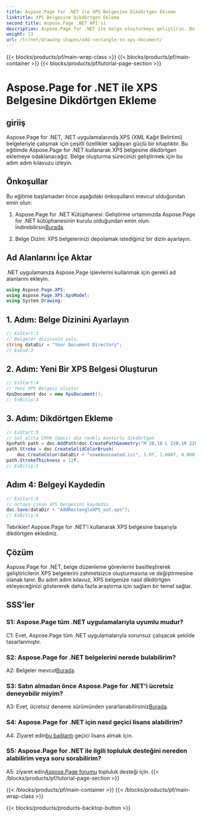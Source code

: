 ```yaml
---
title: Aspose.Page for .NET ile XPS Belgesine Dikdörtgen Ekleme
linktitle: XPS Belgesine Dikdörtgen Ekleme
second_title: Aspose.Page .NET API'si
description: Aspose.Page for .NET ile belge oluşturmayı geliştirin. Bu adım adım eğitimde XPS belgelerine nasıl dikdörtgen ekleyeceğinizi öğrenin.
weight: 13
url: /tr/net/drawing-shapes/add-rectangle-to-xps-document/
---
```


{{< blocks/products/pf/main-wrap-class >}}
{{< blocks/products/pf/main-container >}}
{{< blocks/products/pf/tutorial-page-section >}}

# Aspose.Page for .NET ile XPS Belgesine Dikdörtgen Ekleme

## giriiş

Aspose.Page for .NET, .NET uygulamalarında XPS (XML Kağıt Belirtimi) belgeleriyle çalışmak için çeşitli özellikler sağlayan güçlü bir kitaplıktır. Bu eğitimde Aspose.Page for .NET kullanarak XPS belgesine dikdörtgen eklemeye odaklanacağız. Belge oluşturma sürecinizi geliştirmek için bu adım adım kılavuzu izleyin.

## Önkoşullar

Bu eğitime başlamadan önce aşağıdaki önkoşulların mevcut olduğundan emin olun:

1.  Aspose.Page for .NET Kütüphanesi: Geliştirme ortamınızda Aspose.Page for .NET kütüphanesinin kurulu olduğundan emin olun. İndirebilirsin[Burada](https://releases.aspose.com/page/net/).

2. Belge Dizini: XPS belgelerinizi depolamak istediğiniz bir dizin ayarlayın.

## Ad Alanlarını İçe Aktar

.NET uygulamanıza Aspose.Page işlevlerini kullanmak için gerekli ad alanlarını ekleyin.

```csharp
using Aspose.Page.XPS;
using Aspose.Page.XPS.XpsModel;
using System.Drawing;
```

## 1. Adım: Belge Dizinini Ayarlayın

```csharp
// ExStart:3
// Belgeler dizininin yolu.
string dataDir = "Your Document Directory";
// ExEnd:3
```

## 2. Adım: Yeni Bir XPS Belgesi Oluşturun

```csharp
// ExStart:4
// Yeni XPS Belgesi oluştur
XpsDocument doc = new XpsDocument();
// ExBitiş:4
```

## 3. Adım: Dikdörtgen Ekleme

```csharp
// ExStart:5
// Sol altta CMYK (mavi) düz renkli konturlu dikdörtgen
XpsPath path = doc.AddPath(doc.CreatePathGeometry("M 20,10 L 220,10 220,100 20,100 Z"));
path.Stroke = doc.CreateSolidColorBrush(
    doc.CreateColor(dataDir + "uswebuncoated.icc", 1.0f, 1.000f, 0.000f, 0.000f, 0.000f));
path.StrokeThickness = 12f;
// ExBitiş:5
```

## Adım 4: Belgeyi Kaydedin

```csharp
// ExStart:6
// Ortaya çıkan XPS belgesini kaydedin
doc.Save(dataDir + "AddRectangleXPS_out.xps");
// ExBitiş:6
```

Tebrikler! Aspose.Page for .NET'i kullanarak XPS belgesine başarıyla dikdörtgen eklediniz.

## Çözüm

Aspose.Page for .NET, belge düzenleme görevlerini basitleştirerek geliştiricilerin XPS belgelerini zahmetsizce oluşturmasına ve değiştirmesine olanak tanır. Bu adım adım kılavuz, XPS belgenize nasıl dikdörtgen ekleyeceğinizi göstererek daha fazla araştırma için sağlam bir temel sağlar.

## SSS'ler

### S1: Aspose.Page tüm .NET uygulamalarıyla uyumlu mudur?

C1: Evet, Aspose.Page tüm .NET uygulamalarıyla sorunsuz çalışacak şekilde tasarlanmıştır.

### S2: Aspose.Page for .NET belgelerini nerede bulabilirim?

 A2: Belgeler mevcut[Burada](https://reference.aspose.com/page/net/).

### S3: Satın almadan önce Aspose.Page for .NET'i ücretsiz deneyebilir miyim?

 A3: Evet, ücretsiz deneme sürümünden yararlanabilirsiniz[Burada](https://releases.aspose.com/).

### S4: Aspose.Page for .NET için nasıl geçici lisans alabilirim?

 A4: Ziyaret edin[bu bağlantı](https://purchase.aspose.com/temporary-license/) geçici lisans almak için.

### S5: Aspose.Page for .NET ile ilgili topluluk desteğini nereden alabilirim veya soru sorabilirim?

 A5: ziyaret edin[Aspose.Page forumu](https://forum.aspose.com/c/page/39) topluluk desteği için.
{{< /blocks/products/pf/tutorial-page-section >}}

{{< /blocks/products/pf/main-container >}}
{{< /blocks/products/pf/main-wrap-class >}}

{{< blocks/products/products-backtop-button >}}
